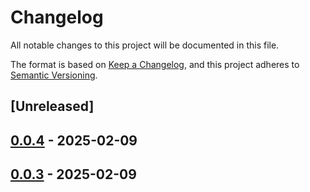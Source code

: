 # Changelog

All notable changes to this project will be documented in this file.

The format is based on [Keep a Changelog](https://keepachangelog.com/en/1.0.0/),
and this project adheres to [Semantic Versioning](https://semver.org/spec/v2.0.0.html).

## [Unreleased]

## [0.0.4](https://github.com/ScuffleCloud/scuffle/compare/scuffle-ffmpeg-v0.0.3...scuffle-ffmpeg-v0.0.4) - 2025-02-09

## [0.0.3](https://github.com/ScuffleCloud/scuffle/compare/scuffle-ffmpeg-v0.0.2...scuffle-ffmpeg-v0.0.3) - 2025-02-09
